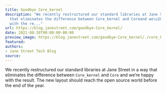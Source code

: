 ```yaml
---
title: Goodbye Core_kernel
description: "We recently restructured our standard libraries at Jane Street in away
  that eliminates the difference between Core_kernel and Coreand we\u2019re happy
  with the re..."
url: https://blog.janestreet.com/goodbye-Core_kernel/
date: 2021-08-26T00:00:00-00:00
preview_image: https://blog.janestreet.com/goodbye-Core_kernel/./core_kernel.png
featured:
authors:
- Jane Street Tech Blog
source:
---
```


<p>We recently restructured our standard libraries at Jane Street in a
way that eliminates the difference between <code class="highlighter-rouge">Core_kernel</code> and <code class="highlighter-rouge">Core</code>
and we&rsquo;re happy with the result. The new layout should reach the open
source world before the end of the year.</p>


